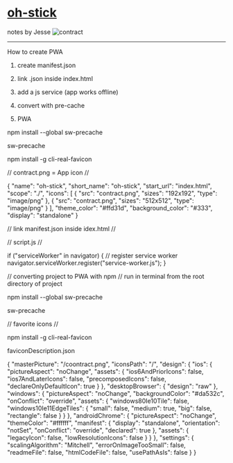 # <a href="https://sudo-self.github.io/oh-stick/">oh-stick</a>
notes by Jesse
![contract](https://github.com/sudo-self/oh-stick/assets/119916323/7d5d53ef-a8e0-456a-891c-32afc0e12f06)<hr>


How to create PWA

1. create manifest.json

2. link .json inside index.html

2. add a js service (app works offline)

4. convert with pre-cache

5. PWA

npm install --global sw-precache

sw-precache

npm install -g cli-real-favicon





// contract.png = App icon //

{
  "name": "oh-stick",
  "short_name": "oh-stick",
  "start_url": "index.html",
  "scope": "./",
  "icons": [
    {
      "src": "contract.png",
      "sizes": "192x192",
      "type": "image/png"
    },
    {
      "src": "contract.png",
      "sizes": "512x512",
      "type": "image/png"
    }
  ],
  "theme_color": "#ffd31d",
  "background_color": "#333",
  "display": "standalone"
}

// link manifest.json inside idex.html //

<link rel="manifest" href="manifest.json">


// script.js //


if ("serviceWorker" in navigator) {
  // register service worker
  navigator.serviceWorker.register("service-worker.js");
}



// converting project to PWA with npm 
// run in terminal from the root directory of project

npm install --global sw-precache

sw-precache











//  favorite icons // 

npm install -g cli-real-favicon

faviconDescription.json

{
    "masterPicture": "/coontract.png",
    "iconsPath": "/",
    "design": {
        "ios": {
            "pictureAspect": "noChange",
            "assets": {
                "ios6AndPriorIcons": false,
                "ios7AndLaterIcons": false,
                "precomposedIcons": false,
                "declareOnlyDefaultIcon": true
            }
        },
        "desktopBrowser": {
            "design": "raw"
        },
        "windows": {
            "pictureAspect": "noChange",
            "backgroundColor": "#da532c",
            "onConflict": "override",
            "assets": {
                "windows80Ie10Tile": false,
                "windows10Ie11EdgeTiles": {
                    "small": false,
                    "medium": true,
                    "big": false,
                    "rectangle": false
                }
            }
        },
        "androidChrome": {
            "pictureAspect": "noChange",
            "themeColor": "#ffffff",
            "manifest": {
                "display": "standalone",
                "orientation": "notSet",
                "onConflict": "override",
                "declared": true
            },
            "assets": {
                "legacyIcon": false,
                "lowResolutionIcons": false
            }
        }
    },
    "settings": {
        "scalingAlgorithm": "Mitchell",
        "errorOnImageTooSmall": false,
        "readmeFile": false,
        "htmlCodeFile": false,
        "usePathAsIs": false
    }
}
